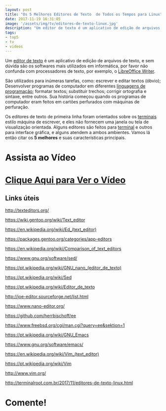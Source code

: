 ```yaml
---
layout: post
title: "Os 5 Melhores Editores de Texto  de Todos os Tempos para Linux"
date: 2017-11-19 16:31:05
image: '/assets/img/tv/editores-de-texto-linux.jpg'
description: "Um editor de texto é um aplicativo de edição de arquivos de texto, e sem dúvida são os softwares mais utilizados em informática."
tags:
- top5
- tv
- videos
---
```


Um [editor de texto](http://texteditors.org/) é um aplicativo de edição de arquivos de texto, e sem dúvida são os softwares mais utilizados em informática, por favor não confunda com processadores de texto, por exemplo, o [LibreOffice Writer](http://www.terminalroot.com.br/2016/10/aprenda-usar-o-libreoffice.html). 

São utilizados para inúmeras tarefas, como: escrever e editar textos (óbvio); Desenvolver programas de computador em diferentes [linguagens de programação](http://terminalroot.com.br/2016/10/blog-linux-ola-mundo-9-linguagens.html); formatar textos; substituir trechos; corrigir ortografia e sintaxe, entre outros. Sua história começou quando os programas de computador eram feitos em cartões perfurados com máquinas de perfuração. 

Os editores de texto de primeira linha foram orientados sobre os [terminais](http://terminalroot.com.br/tags/#terminal) estilo máquina de escrever, e eles não fornecem uma janela ou tela de visualização orientada. Alguns editores são feitos para [terminal](http://terminalroot.com.br/tags/#terminal) e outros para interface gráfica, e alguns atendem a ambos ambientes. Vamos lá então citar os __5 melhores__ e suas características principais.

# Assista ao Vídeo

# [Clique Aqui para Ver o Vídeo](https://www.youtube.com/watch?v=mmIycP6egqQ)


## Links úteis

<http://texteditors.org/>

<https://wiki.gentoo.org/wiki/Text_editor>

<https://en.wikipedia.org/wiki/Ed_(text_editor)>

<https://packages.gentoo.org/categories/app-editors>

<https://en.wikipedia.org/wiki/Comparison_of_text_editors>

<https://www.gnu.org/software/sed/>

<https://pt.wikipedia.org/wiki/GNU_nano_(editor_de_texto)>

<https://pt.wikipedia.org/wiki/Sed>

<https://pt.wikipedia.org/wiki/Editor_de_texto>

<http://joe-editor.sourceforge.net/list.html>

<https://www.nano-editor.org/>

<https://github.com/herrbischoff/ee>

<https://www.freebsd.org/cgi/man.cgi?query=ee&sektion=1>

<https://pt.wikipedia.org/wiki/GNU_Emacs>

<https://www.gnu.org/software/emacs/>

<https://en.wikipedia.org/wiki/Vim_(text_editor)>

<https://pt.wikipedia.org/wiki/Vim>

<http://www.vim.org/>

<http://terminalroot.com.br/2017/11/editores-de-texto-linux.html>

# Comente!


<script async src="https://pagead2.googlesyndication.com/pagead/js/adsbygoogle.js"></script>

<!-- Informat -->
<ins class="adsbygoogle"
 style="display:block"
 data-ad-client="ca-pub-2838251107855362"
 data-ad-slot="2327980059"
 data-ad-format="auto"
 data-full-width-responsive="true"></ins>

<script>
(adsbygoogle = window.adsbygoogle || []).push({});
</script>

